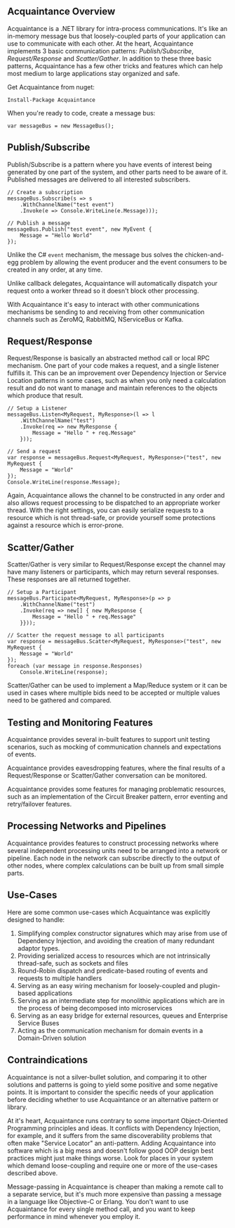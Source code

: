 ## Acquaintance Overview

Acquaintance is a .NET library for intra-process communications. It's like an in-memory message bus that loosely-coupled parts of your application can use to communicate with each other. At the heart, Acquaintance implements 3 basic communication patterns: *Publish/Subscribe*, *Request/Response* and *Scatter/Gather*.
In addition to these three basic patterns, Acquaintance has a few other tricks and features which can help most medium to large applications stay organized and safe.

Get Acquaintance from nuget:

    Install-Package Acquaintance

When you're ready to code, create a message bus:

    var messageBus = new MessageBus();

## Publish/Subscribe

Publish/Subscribe is a pattern where you have events of interest being generated by one part of the system, and other parts need to be aware of it. Published messages are delivered to all interested subscribers. 

    // Create a subscription
    messageBus.Subscribe(s => s
        .WithChannelName("test event")
        .Invoke(e => Console.WriteLine(e.Message)));
    
    // Publish a message
    messageBus.Publish("test event", new MyEvent {
        Message = "Hello World"
    });
    
Unlike the C# `event` mechanism, the message bus solves the chicken-and-egg problem by allowing the event producer and the event consumers to be created in any order, at any time. 

Unlike callback delegates, Acquaintance will automatically dispatch your request onto a worker thread so it doesn't block other processing.

With Acquaintance it's easy to interact with other communications mechanisms be sending to and receiving from other communication channels such as ZeroMQ, RabbitMQ, NServiceBus or Kafka.

## Request/Response

Request/Response is basically an abstracted method call or local RPC mechanism. One part of your code makes a request, and a single listener fulfills it. This can be an improvement over Dependency Injection or Service Location patterns in some cases, such as when you only need a calculation result and do not want to manage and maintain references to the objects which produce that result.

    // Setup a Listener
    messageBus.Listen<MyRequest, MyResponse>(l => l
        .WithChannelName("test")
        .Invoke(req => new MyResponse { 
            Message = "Hello " + req.Message"
        }));
    
    // Send a request
    var response = messageBus.Request<MyRequest, MyResponse>("test", new MyRequest {
        Message = "World"
    });
    Console.WriteLine(response.Message);

Again, Acquaintance allows the channel to be constructed in any order and also allows request processing to be dispatched to an appropriate worker thread. With the right settings, you can easily serialize requests to a resource which is not thread-safe, or provide yourself some protections against a resource which is error-prone.

## Scatter/Gather

Scatter/Gather is very similar to Request/Response except the channel may have many listeners or participants, which may return several responses. These responses are all returned together.

    // Setup a Participant
    messageBus.Participate<MyRequest, MyResponse>(p => p
        .WithChannelName("test")
        .Invoke(req => new[] { new MyResponse { 
            Message = "Hello " + req.Message"
        }}));
    
    // Scatter the request message to all participants
    var response = messageBus.Scatter<MyRequest, MyResponse>("test", new MyRequest {
        Message = "World"
    });
    foreach (var message in response.Responses)
        Console.WriteLine(response);

Scatter/Gather can be used to implement a Map/Reduce system or it can be used in cases where multiple bids need to be accepted or multiple values need to be gathered and compared. 

## Testing and Monitoring Features

Acquaintance provides several in-built features to support unit testing scenarios, such as mocking of communication channels and expectations of events.

Acquaintance provides eavesdropping features, where the final results of a Request/Response or Scatter/Gather conversation can be monitored.

Acquaintance provides some features for managing problematic resources, such as an implementation of the Circuit Breaker pattern, error eventing and retry/failover features. 

## Processing Networks and Pipelines

Acquaintance provides features to construct processing networks where several independent processing units need to be arranged into a network or pipeline. Each node in the network can subscribe directly to the output of other nodes, where complex calculations can be built up from small simple parts.

## Use-Cases

Here are some common use-cases which Acquaintance was explicitly designed to handle:

1. Simplifying complex constructor signatures which may arise from use of Dependency Injection, and avoiding the creation of many redundant adaptor types.
2. Providing serialized access to resources which are not intrinsically thread-safe, such as sockets and files
3. Round-Robin dispatch and predicate-based routing of events and requests to multiple handlers
4. Serving as an easy wiring mechanism for loosely-coupled and plugin-based applications
5. Serving as an intermediate step for monolithic applications which are in the process of being decomposed into microservices
6. Serving as an easy bridge for external resources, queues and Enterprise Service Buses
7. Acting as the communication mechanism for domain events in a Domain-Driven solution

## Contraindications

Acquaintance is not a silver-bullet solution, and comparing it to other solutions and patterns is going to yield some positive and some negative points. It is important to consider the specific needs of your application before deciding whether to use Acquaintance or an alternative pattern or library.

At it's heart, Acquaintance runs contrary to some important Object-Oriented Programming principles and ideas. It conflicts with Dependency Injection, for example, and it suffers from the same discoverability problems that often make "Service Locator" an anti-pattern. Adding Acquaintance into software which is a big mess and doesn't follow good OOP design best practices might just make things worse. Look for places in your system which demand loose-coupling and require one or more of the use-cases described above. 

Message-passing in Acquaintance is cheaper than making a remote call to a separate service, but it's much more expensive than passing a message in a language like Objective-C or Erlang. You don't want to use Acquaintance for every single method call, and you want to keep performance in mind whenever you employ it.
